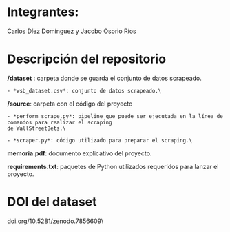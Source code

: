 # Integrantes:

Carlos Díez Domínguez y Jacobo Osorio Ríos

# Descripción del repositorio

**/dataset** : carpeta donde se guarda el conjunto de datos scrapeado.

    - *wsb_dataset.csv*: conjunto de datos scrapeado.\

**/source**: carpeta con el código del proyecto

    - *perform_scrape.py*: pipeline que puede ser ejecutada en la línea de comandos para realizar el scraping
    de WallStreetBets.\

    - *scraper.py*: código utilizado para preparar el scraping.\

**memoria.pdf**: documento explicativo del proyecto.

**requirements.txt**: paquetes de Python utilizados requeridos para lanzar el proyecto.

# DOI del dataset
doi.org/10.5281/zenodo.7856609\
